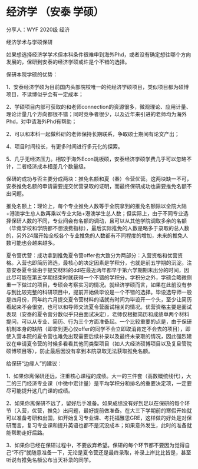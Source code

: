 # 经济学 （安泰 学硕）

分享人：WYF 2020级 经济

经济学术与学硕保研

如果想选择经济学学术但本科条件很难申到海外Phd，或者没有确定想往哪个方向发展的，保研到安泰的经济学硕或许是个不错的选择。

保研本院学硕的优势：

1、安泰经济学硕为目前国内头部院校唯一的纯经济学硕项目，类似项目都为硕博项目，不读博似乎会有一定成本；

2、学硕项目内部可获取的和老师connection的资源很多，微观理论、应用计量、理论计量几个方向都很不错；同时竞争者很少，以及近年来引进的老师均为海外Phd，对申请海外Phd有帮助；

2、可以和本科一起做科研的老师保持长期联系，争取硕士期间有论文产出；

4、项目时间较长，有更多时间进行多元化的探索。

5、几乎无经济压力。相较于海外Econ跳板硕，安泰经济学硕学费几乎可以忽略不计，二者经济成本相差几个数量级。

保研的成功与否主要分成两块：推免名额和夏（春）令营优营。这两块缺一不可，安泰推免名额的申请需要提交优营录取的证明，而最终保研成功也需要推免名额不出问题。

推免名额上：理论上，每个专业推免人数等于全院拿到的推免名额除以全院大陆+港澳学生总人数再乘以专业大陆+港澳学生总人数；但实际上，由于不同专业选择保研人数的不同，专业间会有名额的调动，且可以从其他学院调取多余的名额（毕竟学校和学院都不想浪费指标），最后实际推免的人数是略多于录取的总人数的，另外24届开始全校各个专业推免的人数都有不同程度的增加，未来的推免人数可能也会越来越多。

夏令营优营：成功拿到推免夏令营offer也大致分为两部分：入营资格和优营资格。入营也即简历筛选，最核心的决定因素是学积分，也就是前五学期的沉淀。注意安泰夏令营由于提交材料的ddl在最近两年都早于第六学期期末出分的时间，因此尽可能在第五学期结束时就获得一个不错的学积分。学积分之外，学硕会略微侧重一下做过的项目，专硕会考察实习的情况。就经济学硕而言，如果在此前没有参与到比较完整的科研项目中，提前开始做毕设是一个不错的选择。毕设选导师一般是四月份，同年约六月提交夏令营材料的话就有时间为毕设开一个头，至少让简历看起来不会很空，也可以和导师交流夏令营面试相关的情况。优营资格主要是面试表现（安泰的夏令营分数似乎只由面试决定），老师仅根据简历和成绩单两个材料提问，可以从专业、简历、行为三个方面准备起。一个比较重要的点是，由于保研机制本身的缺陷（即拿到更心仪offer的同学不会立即取消肯定不会去的项目），即使入营本院的夏令营也难免出现需要后续补录以及最终未录取的情况，因此强烈建议在申请夏令营的时候多看看其他同类型项目（如人大经济硕博项目以及复旦管院硕博项目等），防止最后因没有拿到本院录取无法获取推免名额。

给保研“边缘人”的建议：

1、如果你离保研还远，注重核心课程的成绩。大一的三件套（高数概统线代），大二的三门经济专业课（中微中宏计量）是平均学积分和排名的重要决定项，一定要尽可能提升这几门课的成绩。

2、如果你离保研不远了，留好后手准备。如果成绩没有好到足以在保研的每个环节（入营，优营，推免）出问题，最好提前做准备。在大三下学期前的寒假开始就可以准备考研和出国，如开始复习专业课、考托福雅思GRE，这样做的好处是对保研而言，复习专业课和提升英语也都不是沉没成本；如果意外发生，此时的准备就能帮助走好后路。

3、如果你已经在保研过程中，不要放弃希望。保研的每个环节都不要因为觉得自己“不行”就随意准备一下，无论是夏令营还是最终录取，补录上岸比比皆是，甚至听说有推免名额公布当天补录的同学。
